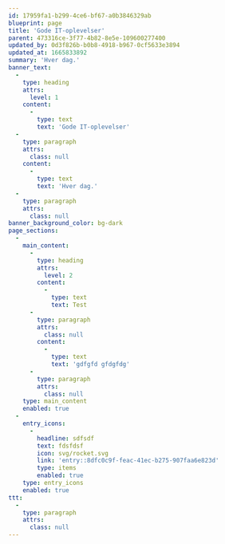 ```yaml
---
id: 17959fa1-b299-4ce6-bf67-a0b3846329ab
blueprint: page
title: 'Gode IT-oplevelser'
parent: 473316ce-3f77-4b82-8e5e-109600277400
updated_by: 0d3f826b-b0b8-4918-b967-0cf5633e3894
updated_at: 1665833892
summary: 'Hver dag.'
banner_text:
  -
    type: heading
    attrs:
      level: 1
    content:
      -
        type: text
        text: 'Gode IT-oplevelser'
  -
    type: paragraph
    attrs:
      class: null
    content:
      -
        type: text
        text: 'Hver dag.'
  -
    type: paragraph
    attrs:
      class: null
banner_background_color: bg-dark
page_sections:
  -
    main_content:
      -
        type: heading
        attrs:
          level: 2
        content:
          -
            type: text
            text: Test
      -
        type: paragraph
        attrs:
          class: null
        content:
          -
            type: text
            text: 'gdfgfd gfdgfdg'
      -
        type: paragraph
        attrs:
          class: null
    type: main_content
    enabled: true
  -
    entry_icons:
      -
        headline: sdfsdf
        text: fdsfdsf
        icon: svg/rocket.svg
        link: 'entry::8dfc0c9f-feac-41ec-b275-907faa6e823d'
        type: items
        enabled: true
    type: entry_icons
    enabled: true
ttt:
  -
    type: paragraph
    attrs:
      class: null
---
```

